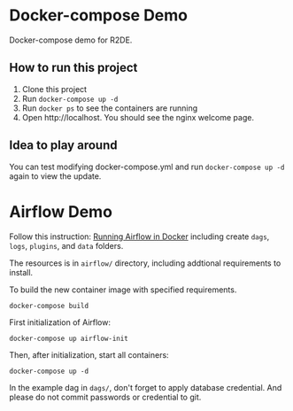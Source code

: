 # Docker-compose Demo

Docker-compose demo for R2DE.

## How to run this project
1. Clone this project
2. Run `docker-compose up -d`
3. Run `docker ps` to see the containers are running
4. Open http://localhost. You should see the nginx welcome page.

## Idea to play around
You can test modifying docker-compose.yml and run `docker-compose up -d` again to view the update.

# Airflow Demo

Follow this instruction: [Running Airflow in Docker](https://airflow.apache.org/docs/apache-airflow/stable/start/docker.html) including create `dags`, `logs`, `plugins`, and `data` folders.

The resources is in `airflow/` directory, including addtional requirements to install.

To build the new container image with specified requirements.
```
docker-compose build
```

First initialization of Airflow:
```
docker-compose up airflow-init
```

Then, after initialization, start all containers:
```
docker-compose up -d
```

In the example dag in `dags/`, don't forget to apply database credential. And please do not commit passwords or credential to git.